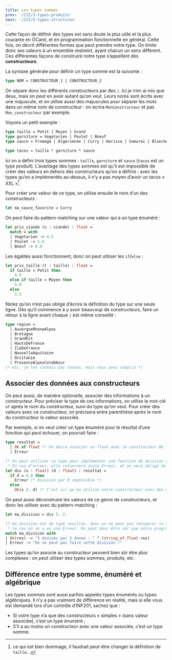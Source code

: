 ```yaml
---
title: Les types sommes
prev: '/III/3-types-produits'
next: '/III/5-types-structures'
---
```


Cette façon de définir des types est sans doute la plus utile et la plus courante en OCaml,
et en programmation fonctionnelle en général. Cette fois, on décrit différentes formes que peut
prendre notre type. On limite donc ses valeurs à un ensemble restreint, ayant chacun un sens différent.
Ces différentes façons de construire notre type s’appellent des **constructeurs**.

La syntaxe générale pour définir un type somme est la suivante :

```ocaml
type NOM = CONSTRUCTEUR_1 | CONSTRUCTEUR_2
```

On sépare donc les différents constructeurs par des `|`. Ici je n’en ai mis que deux, mais
on peut en avoir autant qu’on veut. Leurs noms sont écrits avec une majuscule, et on utilise
aussi des majuscules pour séparer les mots dans un même nom de constructeur : on écrira
`MonConstructeur` et pas `Mon_constructeur` par exemple.

Voyons un petit exemple :

```ocaml
type taille = Petit | Moyen | Grand
type garniture = Vegetarien | Poulet | Boeuf
type sauce = Fromage | Algerienne | Curry | Harissa | Samurai | Blanche

type tacos = taille * garniture * sauce
```

Ici on a défini trois types sommes : `taille`, `garniture` et `sauce` (`tacos` est un type produit).
L’avantage des types sommes est qu’il est impossible de créer des valeurs en dehors des constructeurs qu’on
a définis : avec les types qu’on a implémentés au-dessus, il n’y a pas moyen d’avoir un tacos « XXL »[^dommage]

Pour créer une valeur de ce type, on utilise ensuite le nom d’un des constructeurs :

```ocaml
let ma_sauce_favorite = Curry
```

On peut faire du pattern-matching sur une valeur qui a un type énuméré :

```ocaml
let prix_viande (v : viande) : float =
  match v with
  | Vegetarien -> 4.5
  | Poulet -> 5.0
  | Boeuf -> 6.0
```

Les égalités aussi fonctionnent, donc on peut utiliser les `if`/`else` :

```ocaml
let prix_taille (t : taille) : float =
  if taille = Petit then
    4.0
  else if taille = Moyen then
    5.0
  else
    5.5
```

Notez qu’on n’est pas obligé d’écrire la définition du type sur une seule ligne. Dès qu’il commence à y avoir
beaucoup de constructeurs, faire un retour à la ligne avant chaque `|` est même conseillé :

```ocaml
type region =
  | AuvergneRhoneAlpes
  | Bretagne
  | GrandEst
  | HautsDeFrance
  | IleDeFrance
  | NouvelleAquitaine
  | Occitanie
  | ProvenceAlpesCoteDAzur
(* etc. je les connais pas toutes, mais vous avez compris *)
```

## Associer des données aux constructeurs

On peut aussi, de manière optionelle, associer des informations à un constructeur. Pour préciser le type de
ces informations, on utilise le mot-clé `of` après le nom du constructeur, suivi du type qu’on veut.
Pour créer des valeurs avec ce constructeur, on précisera entre parenthèse après le nom du constructeur la valeur associée.

Par exemple, si on veut créer un type énuméré pour le résultat d’une fonction qui peut échouer, on pourrait faire :

```ocaml
type resultat =
  | Ok of float (* On devra associer un float avec le constructeur Ok *)
  | Erreur

(* On peut utiliser ce type pour implémenter une fonction de division qui ne plante pas.
 * En cas d’erreur, elle retournera juste Erreur, et on sera obligé de gérer le cas où la division a échoué ensuite *)
let div (x : float) (d : float) : resultat =
  if d = 0.0 then
    Erreur (* Division par 0 impossible *)
  else
    Ok(x /. d) (* C’est ici qu’on utilise notre constructeur avec des données associées *)
```

On peut aussi déconstruire les valeurs de ce genre de constructeurs, et donc les utiliser avec du
pattern-matching :


```ocaml
let ma_division = div 5. 2.

(* ma_division est de type resultat, donc on ne peut pas récupérer la valeur potentielle sans gérer
 * le cas où on a eu une Erreur. On peut donc être sûr que notre programme ne plantera pas. *)
match ma_division with
| Ok(res) -> "5 divisés par 2 donne : " ^ (string_of_float res)
| Erreur -> "On ne peut pas faire cette division !"
```

Les types qu’on associe au constructeur peuvent bien sûr être plus complexes : on peut utiliser
des types sommes, produits, etc.

## Différence entre type somme, énuméré et algébrique

Les types sommes sont aussi parfois appelés types énumérés ou types algébriques.
Il n’y a pas vraiment de différence en réalité, mais si elle vous est demandé lors d’un
contrôle d’INF201, sachez que :

- Si votre type n’a que des constructeurs « simples » (sans valeur associée), c’est un type énuméré ;
- S’il a au moins un constructeur avec une valeur associée, c’est un type somme.

[^dommage]: ce qui est bien dommage, il faudrait peut-être changer la définition de `taille`…
